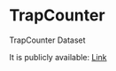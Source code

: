 # TrapCounter
TrapCounter Dataset

It is publicly available: [Link]([https://drive.google.com/drive/folders/1IEszpyQ0Z7HwXQW8wNLmVBaTWPRWNP-8?usp=sharing](https://drive.google.com/drive/folders/1cv2Tyw_eajBCABmFeLXe65Gl-BqdqWlJ?usp=drive_link))

